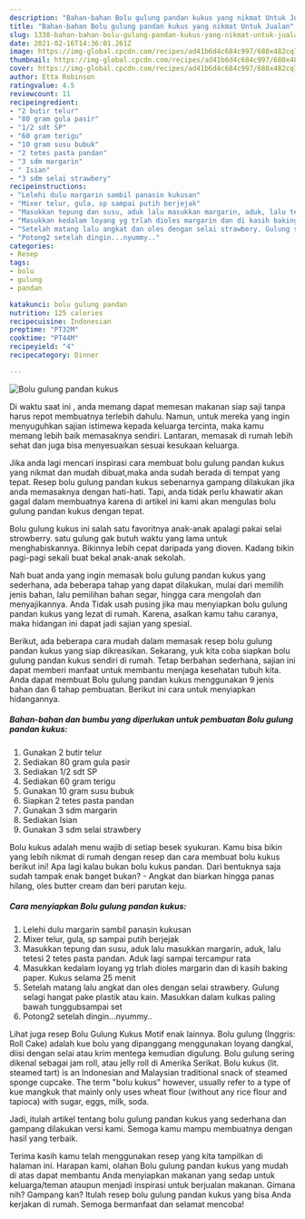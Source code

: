 ```yaml
---
description: "Bahan-bahan Bolu gulung pandan kukus yang nikmat Untuk Jualan"
title: "Bahan-bahan Bolu gulung pandan kukus yang nikmat Untuk Jualan"
slug: 1338-bahan-bahan-bolu-gulung-pandan-kukus-yang-nikmat-untuk-jualan
date: 2021-02-16T14:36:01.261Z
image: https://img-global.cpcdn.com/recipes/ad41b6d4c684c997/680x482cq70/bolu-gulung-pandan-kukus-foto-resep-utama.jpg
thumbnail: https://img-global.cpcdn.com/recipes/ad41b6d4c684c997/680x482cq70/bolu-gulung-pandan-kukus-foto-resep-utama.jpg
cover: https://img-global.cpcdn.com/recipes/ad41b6d4c684c997/680x482cq70/bolu-gulung-pandan-kukus-foto-resep-utama.jpg
author: Etta Robinson
ratingvalue: 4.5
reviewcount: 11
recipeingredient:
- "2 butir telur"
- "80 gram gula pasir"
- "1/2 sdt SP"
- "60 gram terigu"
- "10 gram susu bubuk"
- "2 tetes pasta pandan"
- "3 sdm margarin"
- " Isian"
- "3 sdm selai strawbery"
recipeinstructions:
- "Lelehi dulu margarin sambil panasin kukusan"
- "Mixer telur, gula, sp sampai putih berjejak"
- "Masukkan tepung dan susu, aduk lalu masukkan margarin, aduk, lalu tetesi 2 tetes pasta pandan. Aduk lagi sampai tercampur rata"
- "Masukkan kedalam loyang yg trlah dioles margarin dan di kasih baking paper. Kukus selama 25 menit"
- "Setelah matang lalu angkat dan oles dengan selai strawbery. Gulung selagi hangat pake plastik atau kain. Masukkan dalam kulkas paling bawah tunggubsampai set"
- "Potong2 setelah dingin...nyummy.."
categories:
- Resep
tags:
- bolu
- gulung
- pandan

katakunci: bolu gulung pandan 
nutrition: 125 calories
recipecuisine: Indonesian
preptime: "PT32M"
cooktime: "PT44M"
recipeyield: "4"
recipecategory: Dinner

---
```



![Bolu gulung pandan kukus](https://img-global.cpcdn.com/recipes/ad41b6d4c684c997/680x482cq70/bolu-gulung-pandan-kukus-foto-resep-utama.jpg)

Di waktu  saat ini , anda memang dapat memesan makanan siap saji tanpa harus repot membuatnya terlebih dahulu. Namun, untuk mereka yang ingin menyuguhkan sajian istimewa kepada keluarga tercinta, maka kamu memang lebih baik memasaknya sendiri. Lantaran, memasak di rumah lebih sehat dan juga bisa menyesuaikan sesuai kesukaan keluarga.

Jika anda lagi mencari inspirasi cara membuat bolu gulung pandan kukus yang nikmat dan mudah dibuat,maka anda sudah berada di tempat yang tepat. Resep bolu gulung pandan kukus  sebenarnya gampang dilakukan jika anda memasaknya dengan hati-hati. Tapi, anda tidak perlu khawatir akan gagal dalam membuatnya 
karena di artikel ini kami akan mengulas bolu gulung pandan kukus dengan tepat.  

Bolu gulung kukus ini salah satu favoritnya anak-anak apalagi pakai selai strowberry. satu gulung gak butuh waktu yang lama untuk menghabiskannya. Bikinnya lebih cepat daripada yang dioven. Kadang bikin pagi-pagi sekali buat bekal anak-anak sekolah.

Nah buat anda yang ingin memasak bolu gulung pandan kukus yang sederhana, ada beberapa tahap yang dapat dilakukan, mulai dari memilih jenis bahan, lalu pemilihan bahan segar, hingga cara mengolah dan menyajikannya. Anda Tidak usah pusing jika mau menyiapkan bolu gulung pandan kukus yang lezat di rumah. Karena, asalkan kamu  tahu caranya, maka hidangan ini dapat jadi sajian yang spesial.

Berikut, ada beberapa cara mudah dalam memasak resep bolu gulung pandan kukus yang siap dikreasikan. Sekarang, yuk kita coba siapkan bolu gulung pandan kukus sendiri di rumah. Tetap berbahan sederhana, sajian ini dapat memberi manfaat untuk membantu menjaga kesehatan tubuh kita. Anda dapat membuat Bolu gulung pandan kukus menggunakan 9 jenis bahan dan 6 tahap pembuatan. Berikut ini cara untuk menyiapkan hidangannya.

<!--inarticleads1-->

##### Bahan-bahan dan bumbu yang diperlukan untuk pembuatan Bolu gulung pandan kukus:

1. Gunakan 2 butir telur
1. Sediakan 80 gram gula pasir
1. Sediakan 1/2 sdt SP
1. Sediakan 60 gram terigu
1. Gunakan 10 gram susu bubuk
1. Siapkan 2 tetes pasta pandan
1. Gunakan 3 sdm margarin
1. Sediakan  Isian
1. Gunakan 3 sdm selai strawbery


Bolu kukus adalah menu wajib di setiap besek syukuran. Kamu bisa bikin yang lebih nikmat di rumah dengan resep dan cara membuat bolu kukus berikut ini! Apa lagi kalau bukan bolu kukus pandan. Dari bentuknya saja sudah tampak enak banget bukan? - Angkat dan biarkan hingga panas hilang, oles butter cream dan beri parutan keju. 

<!--inarticleads2-->

##### Cara menyiapkan Bolu gulung pandan kukus:

1. Lelehi dulu margarin sambil panasin kukusan
1. Mixer telur, gula, sp sampai putih berjejak
1. Masukkan tepung dan susu, aduk lalu masukkan margarin, aduk, lalu tetesi 2 tetes pasta pandan. Aduk lagi sampai tercampur rata
1. Masukkan kedalam loyang yg trlah dioles margarin dan di kasih baking paper. Kukus selama 25 menit
1. Setelah matang lalu angkat dan oles dengan selai strawbery. Gulung selagi hangat pake plastik atau kain. Masukkan dalam kulkas paling bawah tunggubsampai set
1. Potong2 setelah dingin...nyummy..


Lihat juga resep Bolu Gulung Kukus Motif enak lainnya. Bolu gulung (Inggris: Roll Cake) adalah kue bolu yang dipanggang menggunakan loyang dangkal, diisi dengan selai atau krim mentega kemudian digulung. Bolu gulung sering dikenal sebagai jam roll, atau jelly roll di Amerika Serikat. Bolu kukus (lit. steamed tart) is an Indonesian and Malaysian traditional snack of steamed sponge cupcake. The term &#34;bolu kukus&#34; however, usually refer to a type of kue mangkuk that mainly only uses wheat flour (without any rice flour and tapioca) with sugar, eggs, milk, soda. 

Jadi, itulah artikel tentang  bolu gulung pandan kukus  yang sederhana dan gampang dilakukan versi kami. Semoga kamu mampu membuatnya dengan hasil yang terbaik. 

Terima kasih kamu telah menggunakan resep yang kita tampilkan di halaman ini. Harapan kami, olahan  Bolu gulung pandan kukus yang mudah di atas dapat membantu Anda menyiapkan makanan yang sedap untuk keluarga/teman ataupun menjadi inspirasi untuk berjualan makanan. Gimana nih? Gampang kan? Itulah resep bolu gulung pandan kukus yang bisa Anda kerjakan di rumah. Semoga bermanfaat dan selamat mencoba!

